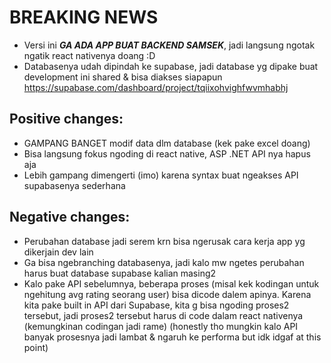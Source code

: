 # BREAKING NEWS
- Versi ini ***GA ADA APP BUAT BACKEND SAMSEK***, jadi langsung ngotak ngatik react nativenya doang :D
- Databasenya udah dipindah ke supabase, jadi database yg dipake buat development ini shared & bisa diakses siapapun https://supabase.com/dashboard/project/tqiixohvighfwvmhabhj

## Positive changes:
- GAMPANG BANGET modif data dlm database (kek pake excel doang)
- Bisa langsung fokus ngoding di react native, ASP .NET API nya hapus aja
- Lebih gampang dimengerti (imo) karena syntax buat ngeakses API supabasenya sederhana
## Negative changes:
- Perubahan database jadi serem krn bisa ngerusak cara kerja app yg dikerjain dev lain
- Ga bisa ngebranching databasenya, jadi kalo mw ngetes perubahan harus buat database supabase kalian masing2
- Kalo pake API sebelumnya, beberapa proses (misal kek kodingan untuk ngehitung avg rating seorang user) bisa dicode dalem apinya. Karena kita pake built in API dari Supabase, kita g bisa ngoding proses2 tersebut, jadi proses2 tersebut harus di code dalam react nativenya (kemungkinan codingan jadi rame) (honestly tho mungkin kalo API banyak prosesnya jadi lambat & ngaruh ke performa but idk idgaf at this point)
